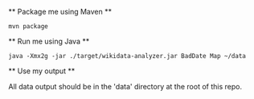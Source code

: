 ** Package me using Maven **

    mvn package

** Run me using Java **

    java -Xmx2g -jar ./target/wikidata-analyzer.jar BadDate Map ~/data

** Use my output **

All data output should be in the 'data' directory at the root of this repo.